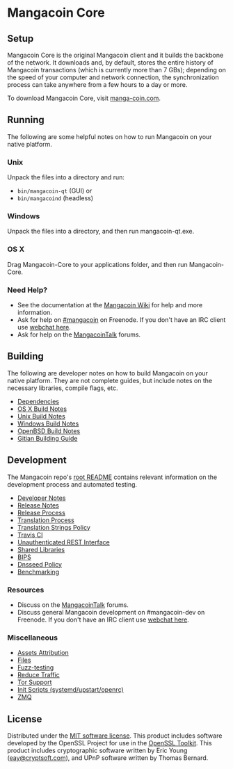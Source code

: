 Mangacoin Core
=============

Setup
---------------------
Mangacoin Core is the original Mangacoin client and it builds the backbone of the network. It downloads and, by default, stores the entire history of Mangacoin transactions (which is currently more than 7 GBs); depending on the speed of your computer and network connection, the synchronization process can take anywhere from a few hours to a day or more.

To download Mangacoin Core, visit [manga-coin.com](https://manga-coin.com).

Running
---------------------
The following are some helpful notes on how to run Mangacoin on your native platform.

### Unix

Unpack the files into a directory and run:

- `bin/mangacoin-qt` (GUI) or
- `bin/mangacoind` (headless)

### Windows

Unpack the files into a directory, and then run mangacoin-qt.exe.

### OS X

Drag Mangacoin-Core to your applications folder, and then run Mangacoin-Core.

### Need Help?

* See the documentation at the [Mangacoin Wiki](https://mangacoin.info/)
for help and more information.
* Ask for help on [#mangacoin](http://webchat.freenode.net?channels=mangacoin) on Freenode. If you don't have an IRC client use [webchat here](http://webchat.freenode.net?channels=mangacoin).
* Ask for help on the [MangacoinTalk](https://mangacointalk.io/) forums.

Building
---------------------
The following are developer notes on how to build Mangacoin on your native platform. They are not complete guides, but include notes on the necessary libraries, compile flags, etc.

- [Dependencies](dependencies.md)
- [OS X Build Notes](build-osx.md)
- [Unix Build Notes](build-unix.md)
- [Windows Build Notes](build-windows.md)
- [OpenBSD Build Notes](build-openbsd.md)
- [Gitian Building Guide](gitian-building.md)

Development
---------------------
The Mangacoin repo's [root README](/README.md) contains relevant information on the development process and automated testing.

- [Developer Notes](developer-notes.md)
- [Release Notes](release-notes.md)
- [Release Process](release-process.md)
- [Translation Process](translation_process.md)
- [Translation Strings Policy](translation_strings_policy.md)
- [Travis CI](travis-ci.md)
- [Unauthenticated REST Interface](REST-interface.md)
- [Shared Libraries](shared-libraries.md)
- [BIPS](bips.md)
- [Dnsseed Policy](dnsseed-policy.md)
- [Benchmarking](benchmarking.md)

### Resources
* Discuss on the [MangacoinTalk](https://mangacointalk.io/) forums.
* Discuss general Mangacoin development on #mangacoin-dev on Freenode. If you don't have an IRC client use [webchat here](http://webchat.freenode.net/?channels=mangacoin-dev).

### Miscellaneous
- [Assets Attribution](assets-attribution.md)
- [Files](files.md)
- [Fuzz-testing](fuzzing.md)
- [Reduce Traffic](reduce-traffic.md)
- [Tor Support](tor.md)
- [Init Scripts (systemd/upstart/openrc)](init.md)
- [ZMQ](zmq.md)

License
---------------------
Distributed under the [MIT software license](/COPYING).
This product includes software developed by the OpenSSL Project for use in the [OpenSSL Toolkit](https://www.openssl.org/). This product includes
cryptographic software written by Eric Young ([eay@cryptsoft.com](mailto:eay@cryptsoft.com)), and UPnP software written by Thomas Bernard.

